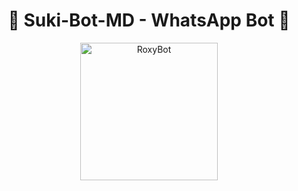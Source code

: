 <h1 align="center">🌸 Suki-Bot-MD - WhatsApp Bot 🌸</h1>

<p align="center">
  <img src="https://files.cloudkuimages.guru/videos/GV79kFXr.mp4" width="220" alt="RoxyBot" />
</p>